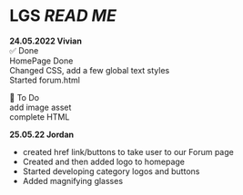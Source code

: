 # LGS *READ ME* 

**24.05.2022 Vivian**  
:white_check_mark: Done   
    HomePage Done     
    Changed CSS, add a few global text styles   
    Started forum.html   

:white_square_button: To Do  
    add image asset   
    complete HTML    
 
**25.05.22 Jordan**
- created href link/buttons to take user to our Forum page 
- Created and then added logo to homepage
- Started developing category logos and buttons
- Added magnifying glasses